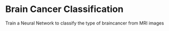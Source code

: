 # Brain Cancer Classification
Train a Neural Network to classify the type of braincancer from MRI images
